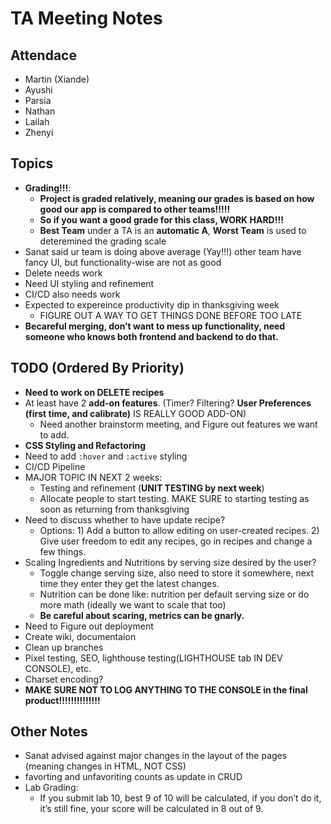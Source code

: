 # TA Meeting Notes

## Attendace
- Martin (Xiande)
- Ayushi
- Parsia
- Nathan
- Lailah
- Zhenyi

## Topics
- **Grading!!!**:
  - **Project is graded relatively, meaning our grades is based on how good our app is compared to other teams!!!!!**
  - **So if you want a good grade for this class, WORK HARD!!!**
  - **Best Team** under a TA is an **automatic A**, **Worst Team** is used to deteremined the grading scale
- Sanat said ur team is doing above average (Yay!!!) other team have fancy UI, but functionality-wise are not as good
- Delete needs work
- Need UI styling and refinement
- CI/CD also needs work
- Expected to expereince productivity dip in thanksgiving week
  - FIGURE OUT A WAY TO GET THINGS DONE BEFORE TOO LATE
- **Becareful merging, don’t want to mess up functionality, need someone who knows both frontend and backend to do that.**


## TODO (Ordered By Priority)
- **Need to work on DELETE recipes**
- At least have 2 **add-on features**. (Timer? Filtering? **User Preferences (first time, and calibrate)** IS REALLY GOOD ADD-ON)
  - Need another brainstorm meeting, and Figure out features we want to add.
- **CSS Styling and Refactoring**
- Need to add `:hover` and `:active` styling
- CI/CD Pipeline
- MAJOR TOPIC IN NEXT 2 weeks:
  - Testing and refinement (**UNIT TESTING by next week**)
  - Allocate people to start testing. MAKE SURE to starting testing as soon as returning from thanksgiving
- Need to discuss whether to have update recipe?
  - Options: 1) Add a button to allow editing on user-created recipes. 2) Give user freedom to edit any recipes, go in recipes and change a few things.
- Scaling Ingredients and Nutritions by serving size desired by the user?
  - Toggle change serving size, also need to store it somewhere, next time they enter they get the latest changes.
  - Nutrition can be done like: nutrition per default serving size or do more math (ideally we want to scale that too)
  - **Be careful about scaring, metrics can be gnarly.**
- Need to Figure out deployment
- Create wiki, documentaion
- Clean up branches
- Pixel testing, SEO, lighthouse testing(LIGHTHOUSE tab IN DEV CONSOLE), etc.
- Charset encoding?
- **MAKE SURE NOT TO LOG ANYTHING TO THE CONSOLE in the final product!!!!!!!!!!!!!!**


## Other Notes
- Sanat advised against major changes in the layout of the pages (meaning changes in HTML, NOT CSS)
- favorting and unfavoriting counts as update in CRUD
- Lab Grading:
  - If you submit lab 10, best 9 of 10 will be calculated, if you don’t do it, it’s still fine, your score will be calculated in 8 out of 9.
